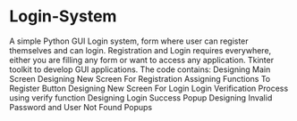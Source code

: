 # Login-System
A simple Python GUI Login system, form where user can register themselves and can login. 
Registration and Login requires everywhere,  either you are filling any form or want to access any application. 
Tkinter toolkit to develop GUI applications. 
The code contains:
Designing Main Screen
Designing New Screen For Registration
Assigning Functions To Register Button
Designing New Screen For Login
Login Verification Process using verify function
Designing Login Success Popup
Designing Invalid Password and User Not Found Popups
